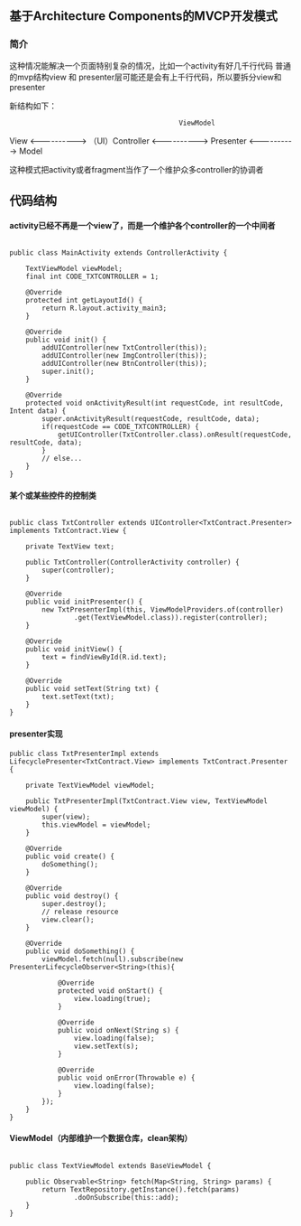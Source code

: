 ## 基于Architecture Components的MVCP开发模式

### 简介

这种情况能解决一个页面特别复杂的情况，比如一个activity有好几千行代码
普通的mvp结构view 和 presenter层可能还是会有上千行代码，所以要拆分view和presenter

新结构如下：

                                              ViewModel
View <----------> （UI）Controller <----------> Presenter <----------> Model

这种模式把activity或者fragment当作了一个维护众多controller的协调者

## 代码结构

#### activity已经不再是一个view了，而是一个维护各个controller的一个中间者

```

public class MainActivity extends ControllerActivity {

    TextViewModel viewModel;
    final int CODE_TXTCONTROLLER = 1;

    @Override
    protected int getLayoutId() {
        return R.layout.activity_main3;
    }

    @Override
    public void init() {
        addUIController(new TxtController(this));
        addUIController(new ImgController(this));
        addUIController(new BtnController(this));
        super.init();
    }

    @Override
    protected void onActivityResult(int requestCode, int resultCode, Intent data) {
        super.onActivityResult(requestCode, resultCode, data);
        if(requestCode == CODE_TXTCONTROLLER) {
            getUIController(TxtController.class).onResult(requestCode, resultCode, data);
        }
        // else...
    }
}

```

#### 某个或某些控件的控制类

```

public class TxtController extends UIController<TxtContract.Presenter> implements TxtContract.View {

    private TextView text;

    public TxtController(ControllerActivity controller) {
        super(controller);
    }

    @Override
    public void initPresenter() {
        new TxtPresenterImpl(this, ViewModelProviders.of(controller)
                .get(TextViewModel.class)).register(controller);
    }

    @Override
    public void initView() {
        text = findViewById(R.id.text);
    }

    @Override
    public void setText(String txt) {
        text.setText(txt);
    }
}

```

#### presenter实现

```
public class TxtPresenterImpl extends LifecyclePresenter<TxtContract.View> implements TxtContract.Presenter {

    private TextViewModel viewModel;

    public TxtPresenterImpl(TxtContract.View view, TextViewModel viewModel) {
        super(view);
        this.viewModel = viewModel;
    }

    @Override
    public void create() {
        doSomething();
    }

    @Override
    public void destroy() {
        super.destroy();
        // release resource
        view.clear();
    }

    @Override
    public void doSomething() {
        viewModel.fetch(null).subscribe(new PresenterLifecycleObserver<String>(this){

            @Override
            protected void onStart() {
                view.loading(true);
            }

            @Override
            public void onNext(String s) {
                view.loading(false);
                view.setText(s);
            }

            @Override
            public void onError(Throwable e) {
                view.loading(false);
            }
        });
    }
}

```

#### ViewModel（内部维护一个数据仓库，clean架构）

```

public class TextViewModel extends BaseViewModel {

    public Observable<String> fetch(Map<String, String> params) {
        return TextRepository.getInstance().fetch(params)
                .doOnSubscribe(this::add);
    }
}

```